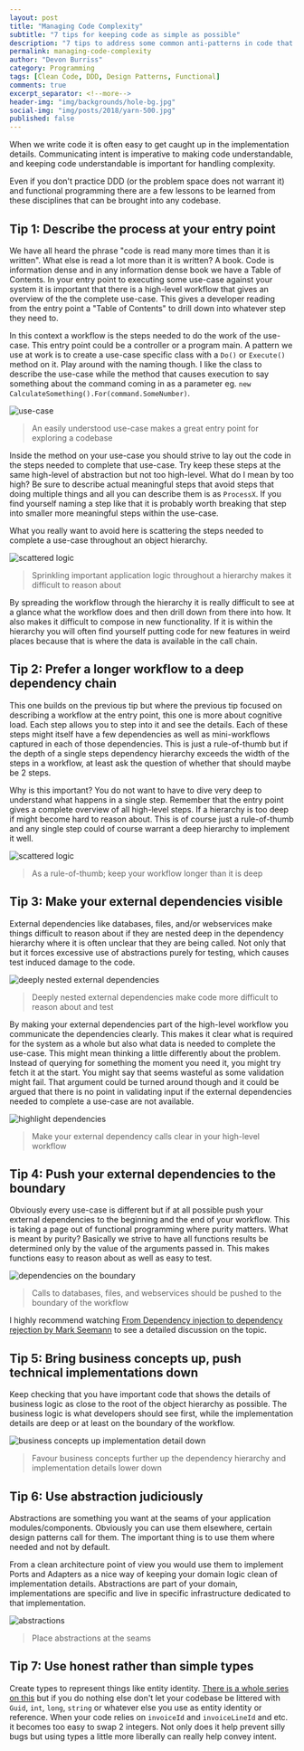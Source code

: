 ```yaml
---
layout: post
title: "Managing Code Complexity"
subtitle: "7 tips for keeping code as simple as possible"
description: "7 tips to address some common anti-patterns in code that hide intent"
permalink: managing-code-complexity
author: "Devon Burriss"
category: Programming
tags: [Clean Code, DDD, Design Patterns, Functional]
comments: true
excerpt_separator: <!--more-->
header-img: "img/backgrounds/hole-bg.jpg"
social-img: "img/posts/2018/yarn-500.jpg"
published: false
---
```


When we write code it is often easy to get caught up in the implementation details. Communicating intent is imperative to making code understandable, and keeping code understandable is important for handling complexity.

<!--more-->

Even if you don't practice DDD (or the problem space does not warrant it) and functional programming there are a few lessons to be learned from these disciplines that can be brought into any codebase.

## Tip 1: Describe the process at your entry point
<!-- compare with index of a book -->

We have all heard the phrase "code is read many more times than it is written". What else is read a lot more than it is written? A book. Code is information dense and in any information dense book we have a Table of Contents.
In your entry point to executing some use-case against your system it is important that there is a high-level workflow that gives an overview of the the complete use-case. This gives a developer reading from the entry point a "Table of Contents" to drill down into whatever step they need to.

In this context a workflow is the steps needed to do the work of the use-case. This entry point could be a controller or a program main. A pattern we use at work is to create a use-case specific class with a `Do()` or `Execute()` method on it. Play around with the naming though. I like the class to describe the use-case while the method that causes execution to say something about the command coming in as a parameter eg. `new CalculateSomething().For(command.SomeNumber)`.

![use-case](/img/posts/2018/use-case.jpg)

> An easily understood use-case makes a great entry point for exploring a codebase

Inside the method on your use-case you should strive to lay out the code in the steps needed to complete that use-case. Try keep these steps at the same high-level of abstraction but not too high-level. What do I mean by too high? Be sure to describe actual meaningful steps that avoid steps that doing multiple things and all you can describe them is as `ProcessX`. If you find yourself naming a step like that it is probably worth breaking that step into smaller more meaningful steps within the use-case.

What you really want to avoid here is scattering the steps needed to complete a use-case throughout an object hierarchy.

![scattered logic](/img/posts/2018/logic-stack.jpg)

> Sprinkling important application logic throughout a hierarchy makes it difficult to reason about

By spreading the workflow through the hierarchy it is really difficult to see at a glance what the workflow does and then drill down from there into how. It also makes it difficult to compose in new functionality. If it is within the hierarchy you will often find yourself putting code for new features in weird places because that is where the data is available in the call chain.

## Tip 2: Prefer a longer workflow to a deep dependency chain

This one builds on the previous tip but where the previous tip focused on describing a workflow at the entry point, this one is more about cognitive load. Each step allows you to step into it and see the details. Each of these steps might itself have a few dependencies as well as mini-workflows captured in each of those dependencies. This is just a rule-of-thumb but if the depth of a single steps dependency hierarchy exceeds the width of the steps in a workflow, at least ask the question of whether that should maybe be 2 steps.

Why is this important? You do not want to have to dive very deep to understand what happens in a single step. Remember that the entry point gives a complete overview of all high-level steps. If a hierarchy is too deep if might become hard to reason about. This is of course just a rule-of-thumb and any single step could of course warrant a deep hierarchy to implement it well.

![scattered logic](/img/posts/2018/etl-workflow.jpg)

> As a rule-of-thumb; keep your workflow longer than it is deep

## Tip 3: Make your external dependencies visible

External dependencies like databases, files, and/or webservices make things difficult to reason about if they are nested deep in the dependency hierarchy where it is often unclear that they are being called. Not only that but it forces excessive use of abstractions purely for testing, which causes test induced damage to the code.

![deeply nested external dependencies](/img/posts/2018/deeply-nested-dep.jpg)

> Deeply nested external dependencies make code more difficult to reason about and test

By making your external dependencies part of the high-level workflow you communicate the dependencies clearly. This makes it clear what is required for the system as a whole but also what data is needed to complete the use-case. This might mean thinking a little differently about the problem. Instead of querying for something the moment you need it, you might try fetch it at the start. You might say that seems wasteful as some validation might fail. That argument could be turned around though and it could be argued that there is no point in validating input if the external dependencies needed to complete a use-case are not available.

![highlight dependencies](/img/posts/2018/highlight-dependencies.jpg)

> Make your external dependency calls clear in your high-level workflow

## Tip 4: Push your external dependencies to the boundary

Obviously every use-case is different but if at all possible push your external dependencies to the beginning and the end of your workflow. This is taking a page out of functional programming where purity matters. What is meant by purity? Basically we strive to have all functions results be determined only by the value of the arguments passed in. This makes functions easy to reason about as well as easy to test.

![dependencies on the boundary](/img/posts/2018/dependencies-on-boundary.jpg)

> Calls to databases, files, and webservices should be pushed to the boundary of the workflow

I highly recommend watching [From Dependency injection to dependency rejection by Mark Seemann](https://www.youtube.com/watch?v=cxs7oLGrxQ4) to see a detailed discussion on the topic.

## Tip 5: Bring business concepts up, push technical implementations down

Keep checking that you have important code that shows the details of business logic as close to the root of the object hierarchy as possible. The business logic is what developers should see first, while the implementation details are deep or at least on the boundary of the workflow.

![business concepts up implementation detail down](/img/posts/2018/business-concepts-up.jpg)

> Favour business concepts further up the dependency hierarchy and implementation details lower down

## Tip 6: Use abstraction judiciously

Abstractions are something you want at the seams of your application modules/components. Obviously you can use them elsewhere, certain design patterns call for them. The important thing is to use them where needed and not by default.

From a clean architecture point of view you would use them to implement Ports and Adapters as a nice way of keeping your domain logic clean of implementation details. Abstractions are part of your domain, implementations are specific and live in specific infrastructure dedicated to that implementation.

![abstractions](/img/posts/2018/abstractions.jpg)

> Place abstractions at the seams

## Tip 7: Use honest rather than simple types

Create types to represent things like entity identity. [There is a whole series on this](http://devonburriss.me/honest-arguments/) but if you do nothing else don't let your codebase be littered with `Guid`, `int`, `long`, `string` or whatever else you use as entity identity or reference. When your code relies on `invoiceId` and `invoiceLineId` and etc. it becomes too easy to swap 2 integers. Not only does it help prevent silly bugs but using types a little more liberally can really help convey intent.
